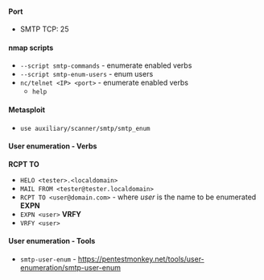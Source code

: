 #### Port
- SMTP TCP: 25
#### nmap scripts
* `--script smtp-commands` - enumerate enabled verbs
* `--script smtp-enum-users` - enum users
* `nc/telnet <IP> <port>` - enumerate enabled verbs
    * `help`
#### Metasploit
* `use auxiliary/scanner/smtp/smtp_enum`
#### User enumeration - Verbs
__RCPT TO__
* `HELO <tester>.<localdomain>`
* `MAIL FROM <tester@tester.localdomain>`
* `RCPT TO <user@domain.com>` - where *user* is the name to be enumerated
__EXPN__
* `EXPN <user>`
__VRFY__
* `VRFY <user>`
#### User enumeration - Tools
* `smtp-user-enum` - https://pentestmonkey.net/tools/user-enumeration/smtp-user-enum
